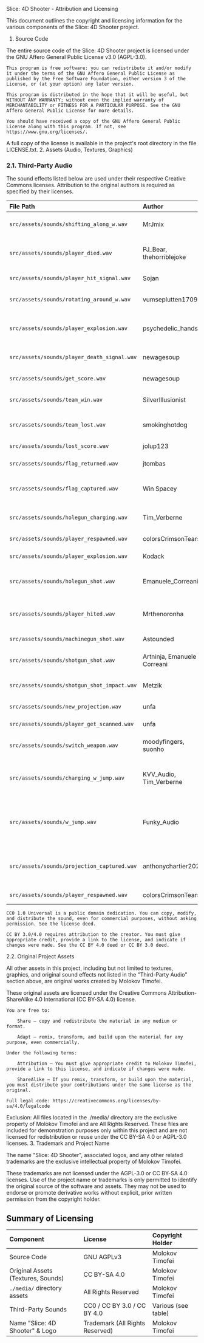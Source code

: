 Slice: 4D Shooter - Attribution and Licensing

This document outlines the copyright and licensing information for the various components of the Slice: 4D Shooter project.
1. Source Code

The entire source code of the Slice: 4D Shooter project is licensed under the GNU Affero General Public License v3.0 (AGPL-3.0).

    This program is free software: you can redistribute it and/or modify it under the terms of the GNU Affero General Public License as published by the Free Software Foundation, either version 3 of the License, or (at your option) any later version.

    This program is distributed in the hope that it will be useful, but WITHOUT ANY WARRANTY; without even the implied warranty of MERCHANTABILITY or FITNESS FOR A PARTICULAR PURPOSE. See the GNU Affero General Public License for more details.

    You should have received a copy of the GNU Affero General Public License along with this program. If not, see https://www.gnu.org/licenses/.

A full copy of the license is available in the project's root directory in the file LICENSE.txt.
2. Assets (Audio, Textures, Graphics)

### 2.1. Third-Party Audio

The sound effects listed below are used under their respective Creative Commons licenses. Attribution to the original authors is required as specified by their licenses.

| File Path | Author | Source | License | Modifications |
| :--- | :--- | :--- | :--- | :--- |
| `src/assets/sounds/shifting_along_w.wav` | MrJmix | [Link](https://freesound.org/people/MrJmix/sounds/331078/) | CC BY 1.0 | Trimmed, fade out applied. |
| `src/assets/sounds/player_died.wav` | PJ_Bear, thehorriblejoke | [Link](https://freesound.org/people/PJ_Bear/sounds/708967/), [Link](https://freesound.org/people/thehorriblejoke/sounds/505751/) | CC0 1.0, CC0 1.0 | Trimmed, fade out applied, combined. |
| `src/assets/sounds/player_hit_signal.wav` | Sojan | [Link](https://freesound.org/people/Sojan/sounds/334298/) | CC0 1.0 | Combined. |
| `src/assets/sounds/rotating_around_w.wav` | vumseplutten1709 | [Link](https://freesound.org/people/vumseplutten1709/sounds/237269/) | CC BY 3.0 | Trimmed, fade out applied. |
| `src/assets/sounds/player_explosion.wav` | psychedelic_hands | [Link](https://freesound.org/people/psychedelic_hands/sounds/144469/) | CC BY 3.0 | Trimmed, fade out applied, combined. |
| `src/assets/sounds/player_death_signal.wav` | newagesoup | [Link](https://freesound.org/people/newagesoup/sounds/347310/) | CC BY 4.0 | Trimmed, fade out applied. |
| `src/assets/sounds/get_score.wav` | newagesoup | [Link](https://freesound.org/people/newagesoup/sounds/347310/) | CC BY 4.0 | — |
| `src/assets/sounds/team_win.wav` | SilverIllusionist | [Link](https://freesound.org/people/SilverIllusionist/sounds/665205/) | CC BY 4.0 | Trimmed, fade out applied. |
| `src/assets/sounds/team_lost.wav` | smokinghotdog | [Link](https://freesound.org/people/smokinghotdog/sounds/584246/) | CC0 1.0 | Trimmed, fade out applied. |
| `src/assets/sounds/lost_score.wav` | jolup123 | [Link](https://freesound.org/people/jolup123/sounds/668791/) | CC0 1.0 | — |
| `src/assets/sounds/flag_returned.wav` | jtombas | [Link](https://freesound.org/people/jtombas/sounds/722736/) | CC0 1.0 | — |
| `src/assets/sounds/flag_captured.wav` | Win Spacey | [Link](https://freesound.org/people/GameAudio/sounds/220184/) | CC0 1.0 | Trimmed, pitch changed, combined. |
| `src/assets/sounds/holegun_charging.wav` | Tim_Verberne | [Link](https://freesound.org/people/Tim_Verberne/sounds/514082/) | CC0 1.0 | Trimmed, fade out applied. |
| `src/assets/sounds/player_respawned.wav` | colorsCrimsonTears | [Link](https://freesound.org/people/colorsCrimsonTears/sounds/562292/) | CC0 1.0 | — |
| `src/assets/sounds/player_explosion.wav` | Kodack | [Link](https://freesound.org/people/Kodack/sounds/258194/) | CC0 1.0 | — |
| `src/assets/sounds/holegun_shot.wav` | Emanuele_Correani | [Link](https://freesound.org/people/Emanuele_Correani/sounds/260155/) | CC BY 4.0 | Trimmed, pitch changed, combined. |
| `src/assets/sounds/player_hited.wav` | Mrthenoronha | [Link](https://freesound.org/people/Mrthenoronha/sounds/507704/) | CC BY 4.0 | Trimmed, pitch changed, combined. |
| `src/assets/sounds/machinegun_shot.wav` | Astounded | [Link](https://freesound.org/people/Astounded/sounds/479353/) | CC0 1.0 | — |
| `src/assets/sounds/shotgun_shot.wav` | Artninja, Emanuele Correani | [Link](https://freesound.org/people/Artninja/sounds/784935/), [Link](https://freesound.org/people/Emanuele_Correani/sounds/260155/) | CC BY 4.0, CC BY 4.0 | Mixed, trimmed, fade out applied. |
| `src/assets/sounds/shotgun_shot_impact.wav` | Metzik | [Link](https://freesound.org/people/Metzik/sounds/459782/) | CC BY 4.0 | Trimmed, fade out applied. |
| `src/assets/sounds/new_projection.wav` | unfa | [Link](https://freesound.org/people/unfa/sounds/244266/) | CC0 1.0 | Trimmed. |
| `src/assets/sounds/player_get_scanned.wav` | unfa | [Link](https://freesound.org/people/unfa/sounds/244266/) | CC0 1.0 | Trimmed. |
| `src/assets/sounds/switch_weapon.wav` | moodyfingers, suonho | [Link](https://freesound.org/people/moodyfingers/sounds/730213/), [Link](https://freesound.org/people/suonho/sounds/4014/) | CC BY 4.0, CC BY 4.0 | Mixed, trimmed. |
| `src/assets/sounds/charging_w_jump.wav` | KVV_Audio, Tim_Verberne | [Link](https://freesound.org/people/KVV_Audio/sounds/741272/), [Link](https://freesound.org/people/Tim_Verberne/sounds/514082/) | CC BY 4.0, CC0 1.0 | Mixed, trimmed, reverb applied, amplified. |
| `src/assets/sounds/w_jump.wav` | Funky_Audio | [Link](https://freesound.org/people/Funky_Audio/sounds/729389/) | CC0 1.0 | Trimmed, reverb applied, amplified, speed changed. |
| `src/assets/sounds/projection_captured.wav` | anthonychartier2020 | [Link](https://freesound.org/people/anthonychartier2020/sounds/560188/) | CC BY 4.0 | Speed changed, pitch shifted, fade in/out applied. |
| `src/assets/sounds/player_respawned.wav` | colorsCrimsonTears | [Link](https://freesound.org/people/colorsCrimsonTears/sounds/562292/) | CC0 1.0 | — |

    CC0 1.0 Universal is a public domain dedication. You can copy, modify, and distribute the sound, even for commercial purposes, without asking permission. See the license deed.

    CC BY 3.0/4.0 requires attribution to the creator. You must give appropriate credit, provide a link to the license, and indicate if changes were made. See the CC BY 4.0 deed or CC BY 3.0 deed.

2.2. Original Project Assets

All other assets in this project, including but not limited to textures, graphics, and original sound effects not listed in the "Third-Party Audio" section above, are original works created by Molokov Timofei.

These original assets are licensed under the Creative Commons Attribution-ShareAlike 4.0 International (CC BY-SA 4.0) license.

    You are free to:

        Share — copy and redistribute the material in any medium or format.

        Adapt — remix, transform, and build upon the material for any purpose, even commercially.

    Under the following terms:

        Attribution — You must give appropriate credit to Molokov Timofei, provide a link to this license, and indicate if changes were made.

        ShareAlike — If you remix, transform, or build upon the material, you must distribute your contributions under the same license as the original.

    Full legal code: https://creativecommons.org/licenses/by-sa/4.0/legalcode

Exclusion: All files located in the ./media/ directory are the exclusive property of Molokov Timofei and are All Rights Reserved. These files are included for demonstration purposes only within this project and are not licensed for redistribution or reuse under the CC BY-SA 4.0 or AGPL-3.0 licenses.
3. Trademark and Project Name

The name "Slice: 4D Shooter", associated logos, and any other related trademarks are the exclusive intellectual property of Molokov Timofei.

These trademarks are not licensed under the AGPL-3.0 or CC BY-SA 4.0 licenses. Use of the project name or trademarks is only permitted to identify the original source of the software and assets. They may not be used to endorse or promote derivative works without explicit, prior written permission from the copyright holder.

## Summary of Licensing

| Component | License | Copyright Holder |
| :--- | :--- | :--- |
| Source Code | GNU AGPLv3 | Molokov Timofei |
| Original Assets (Textures, Sounds) | CC BY-SA 4.0 | Molokov Timofei |
| `./media/` directory assets | All Rights Reserved | Molokov Timofei |
| Third-Party Sounds | CC0 / CC BY 3.0 / CC BY 4.0 | Various (see table) |
| Name "Slice: 4D Shooter" & Logo | Trademark (All Rights Reserved) | Molokov Timofei |